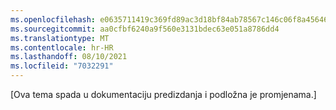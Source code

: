```yaml
---
ms.openlocfilehash: e0635711419c369fd89ac3d18bf84ab78567c146c06f8a456462608c170bca39
ms.sourcegitcommit: aa0cfbf6240a9f560e3131bdec63e051a8786dd4
ms.translationtype: MT
ms.contentlocale: hr-HR
ms.lasthandoff: 08/10/2021
ms.locfileid: "7032291"
---
```


[Ova tema spada u dokumentaciju predizdanja i podložna je promjenama.]
